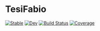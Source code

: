 # TesiFabio

[![Stable](https://img.shields.io/badge/docs-stable-blue.svg)](https://DarioSarra.github.io/TesiFabio.jl/stable)
[![Dev](https://img.shields.io/badge/docs-dev-blue.svg)](https://DarioSarra.github.io/TesiFabio.jl/dev)
[![Build Status](https://github.com/DarioSarra/TesiFabio.jl/actions/workflows/CI.yml/badge.svg?branch=main)](https://github.com/DarioSarra/TesiFabio.jl/actions/workflows/CI.yml?query=branch%3Amain)
[![Coverage](https://codecov.io/gh/DarioSarra/TesiFabio.jl/branch/main/graph/badge.svg)](https://codecov.io/gh/DarioSarra/TesiFabio.jl)
